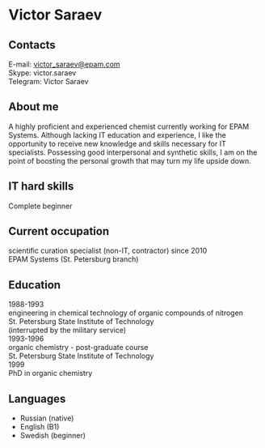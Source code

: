 # Victor Saraev  

## Contacts  
E-mail: victor_saraev@epam.com  
Skype: victor.saraev  
Telegram: Victor Saraev  

## About me  
A highly proficient and experienced chemist currently working for EPAM Systems. Although lacking IT education and experience, I like the opportunity to receive new knowledge and skills necessary for IT specialists. Possessing good interpersonal and synthetic skills, I am on the point of boosting the personal growth that may turn my life upside down.

## IT hard skills  
Complete beginner  

## Current occupation  
scientific curation specialist (non-IT, contractor) since 2010  
EPAM Systems (St. Petersburg branch)
  
## Education  
1988-1993  
engineering in chemical technology of organic compounds of nitrogen  
St. Petersburg State Institute of Technology  
(interrupted by the military service)  
1993-1996  
organic chemistry - post-graduate course  
St. Petersburg State Institute of Technology  
1999  
PhD in organic chemistry

## Languages
- Russian (native)
- English (B1)
- Swedish (beginner)
